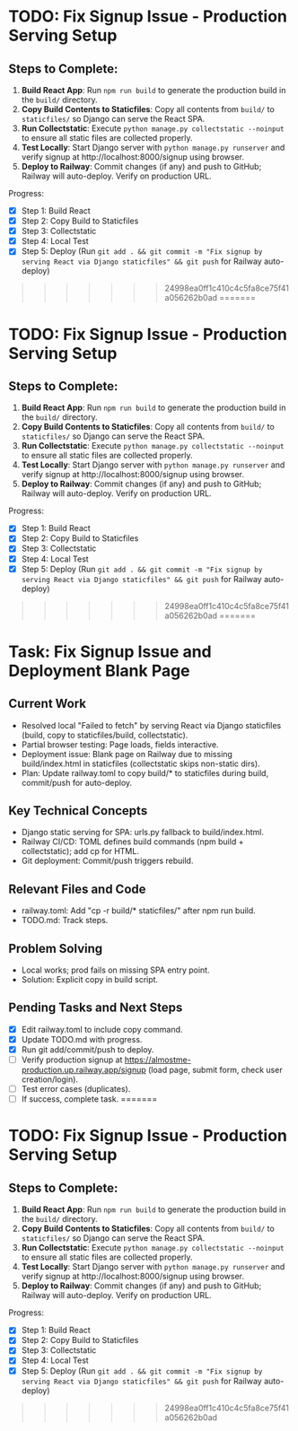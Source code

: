 # TODO: Fix Signup Issue - Production Serving Setup

## Steps to Complete:
1. **Build React App**: Run `npm run build` to generate the production build in the `build/` directory.
2. **Copy Build Contents to Staticfiles**: Copy all contents from `build/` to `staticfiles/` so Django can serve the React SPA.
3. **Run Collectstatic**: Execute `python manage.py collectstatic --noinput` to ensure all static files are collected properly.
4. **Test Locally**: Start Django server with `python manage.py runserver` and verify signup at http://localhost:8000/signup using browser.
5. **Deploy to Railway**: Commit changes (if any) and push to GitHub; Railway will auto-deploy. Verify on production URL.

Progress:
- [x] Step 1: Build React
- [x] Step 2: Copy Build to Staticfiles
- [x] Step 3: Collectstatic
- [x] Step 4: Local Test
- [x] Step 5: Deploy (Run `git add . && git commit -m "Fix signup by serving React via Django staticfiles" && git push` for Railway auto-deploy)
>>>>>>> 24998ea0ff1c410c4c5fa8ce75f41a056262b0ad
=======
# TODO: Fix Signup Issue - Production Serving Setup

## Steps to Complete:
1. **Build React App**: Run `npm run build` to generate the production build in the `build/` directory.
2. **Copy Build Contents to Staticfiles**: Copy all contents from `build/` to `staticfiles/` so Django can serve the React SPA.
3. **Run Collectstatic**: Execute `python manage.py collectstatic --noinput` to ensure all static files are collected properly.
4. **Test Locally**: Start Django server with `python manage.py runserver` and verify signup at http://localhost:8000/signup using browser.
5. **Deploy to Railway**: Commit changes (if any) and push to GitHub; Railway will auto-deploy. Verify on production URL.

Progress:
- [x] Step 1: Build React
- [x] Step 2: Copy Build to Staticfiles
- [x] Step 3: Collectstatic
- [x] Step 4: Local Test
- [x] Step 5: Deploy (Run `git add . && git commit -m "Fix signup by serving React via Django staticfiles" && git push` for Railway auto-deploy)
>>>>>>> 24998ea0ff1c410c4c5fa8ce75f41a056262b0ad
=======
# Task: Fix Signup Issue and Deployment Blank Page

## Current Work
- Resolved local "Failed to fetch" by serving React via Django staticfiles (build, copy to staticfiles/build, collectstatic).
- Partial browser testing: Page loads, fields interactive.
- Deployment issue: Blank page on Railway due to missing build/index.html in staticfiles (collectstatic skips non-static dirs).
- Plan: Update railway.toml to copy build/* to staticfiles during build, commit/push for auto-deploy.

## Key Technical Concepts
- Django static serving for SPA: urls.py fallback to build/index.html.
- Railway CI/CD: TOML defines build commands (npm build + collectstatic); add cp for HTML.
- Git deployment: Commit/push triggers rebuild.

## Relevant Files and Code
- railway.toml: Add "cp -r build/* staticfiles/" after npm run build.
- TODO.md: Track steps.

## Problem Solving
- Local works; prod fails on missing SPA entry point.
- Solution: Explicit copy in build script.

## Pending Tasks and Next Steps
- [x] Edit railway.toml to include copy command.
- [x] Update TODO.md with progress.
- [x] Run git add/commit/push to deploy.
- [ ] Verify production signup at https://almostme-production.up.railway.app/signup (load page, submit form, check user creation/login).
- [ ] Test error cases (duplicates).
- [ ] If success, complete task.
=======
# TODO: Fix Signup Issue - Production Serving Setup

## Steps to Complete:
1. **Build React App**: Run `npm run build` to generate the production build in the `build/` directory.
2. **Copy Build Contents to Staticfiles**: Copy all contents from `build/` to `staticfiles/` so Django can serve the React SPA.
3. **Run Collectstatic**: Execute `python manage.py collectstatic --noinput` to ensure all static files are collected properly.
4. **Test Locally**: Start Django server with `python manage.py runserver` and verify signup at http://localhost:8000/signup using browser.
5. **Deploy to Railway**: Commit changes (if any) and push to GitHub; Railway will auto-deploy. Verify on production URL.

Progress:
- [x] Step 1: Build React
- [x] Step 2: Copy Build to Staticfiles
- [x] Step 3: Collectstatic
- [x] Step 4: Local Test
- [x] Step 5: Deploy (Run `git add . && git commit -m "Fix signup by serving React via Django staticfiles" && git push` for Railway auto-deploy)
>>>>>>> 24998ea0ff1c410c4c5fa8ce75f41a056262b0ad
